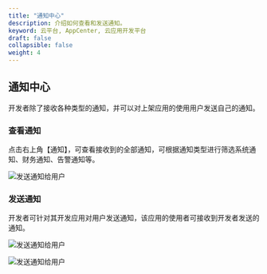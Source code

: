 ```yaml
---
title: "通知中心"
description: 介绍如何查看和发送通知。
keyword: 云平台, AppCenter, 云应用开发平台
draft: false
collapsible: false
weight: 4
---
```


## 通知中心

开发者除了接收各种类型的通知，并可以对上架应用的使用用户发送自己的通知。

### 查看通知

点击右上角【通知】，可查看接收到的全部通知，可根据通知类型进行筛选系统通知、财务通知、告警通知等。

![发送通知给用户](/appcenter/dev-platform/platform-manage/_image/notifications.png)

### 发送通知

开发者可针对其开发应用对用户发送通知，该应用的使用者可接收到开发者发送的通知。

![发送通知给用户](/appcenter/dev-platform/platform-manage/_image/notice-create.png)

![发送通知给用户](/appcenter/dev-platform/platform-manage/_image/notification-send.png)



